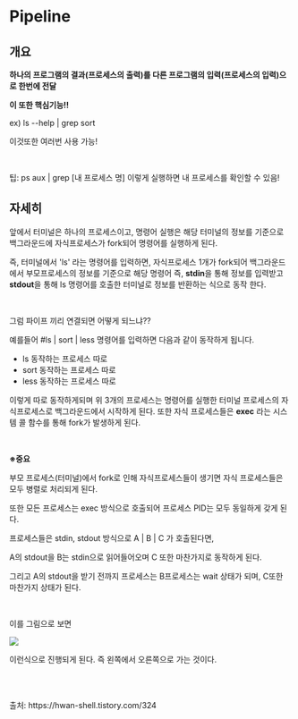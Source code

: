 # Pipeline

## 개요

__하나의 프로그램의 결과(프로세스의 출력)를 다른 프로그램의 입력(프로세스의 입력)으로 한번에 전달__

<strong>이 또한 핵심기능!!</strong>

<p>ex) ls --help | grep sort</p>
<p>이것또한 여러번 사용 가능!</p>

<br>
<p>팁: ps aux | grep [내 프로세스 명]  이렇게 실행하면 내 프로세스를 확인할 수 있음!</p>

## 자세히

<p>앞에서 터미널은 하나의 프로세스이고, 명령어 실행은 해당 터미널의 정보를 기준으로 백그라운드에 자식프로세스가 fork되어 명령어를 실행하게 된다.</p>

 <p>즉, 터미널에서 'ls' 라는 명령어를 입력하면, 자식프로세스 1개가 fork되어 백그라운드에서 부모프로세스의 정보를 기준으로 해당 명령어 즉, <b>stdin</b>을 통해 정보를 입력받고 <b>stdout</b>을 통해 ls 명령어를 호출한 터미널로 정보를 반환하는 식으로 동작 한다. </p>
<br>
 

<p>그럼 파이프 끼리 연결되면 어떻게 되느냐??</p>

<p>예를들어 #ls | sort | less 명령어를 입력하면 다음과 같이 동작하게 됩니다.</p>

 
<ul>
    <li>ls 동작하는 프로세스 따로</li>
    <li>sort 동작하는 프로세스 따로</li>
    <li>less 동작하는 프로세스 따로</li>
</ul>
 

<p>이렇게 따로 동작하게되며 위 3개의 프로세스는 명령어를 실행한 터미널 프로세스의 자식프로세스로 백그라운드에서 시작하게 된다. 또한 자식 프로세스들은 <b>exec</b> 라는 시스템 콜 함수를 통해 fork가 발생하게 된다.</p>

<br>

<p><b>※중요</b></p>

<p>부모 프로세스(터미널)에서 fork로 인해 자식프로세스들이 생기면 자식 프로세스들은 모두 병렬로 처리되게 된다.</p>

<p>또한 모든 프로세스는 exec 방식으로 호출되어 프로세스 PID는 모두 동일하게 갖게 된다.</p>

<p>프로세스들은 stdin, stdout 방식으로 A | B | C 가 호출된다면,</p>

<p>A의 stdout을 B는 stdin으로 읽어들어오며 C 또한 마찬가지로 동작하게 된다.</p>

<p>그리고 A의 stdout을 받기 전까지 프로세스는 B프로세스는 wait 상태가 되며, C또한 마찬가지 상태가 된다.</p>
<br>
 

<p>이를 그림으로 보면</p>

<img src="https://img1.daumcdn.net/thumb/R1280x0/?scode=mtistory2&fname=https%3A%2F%2Fblog.kakaocdn.net%2Fdn%2FJB1Y9%2Fbtq1yFt5RjS%2F7csNXUqpdfkfEhlesMMf41%2Fimg.png">


<p>이런식으로 진행되게 된다. 즉 왼쪽에서 오른쪽으로 가는 것이다.</p>


<br><br>
<p>출처: https://hwan-shell.tistory.com/324</p>